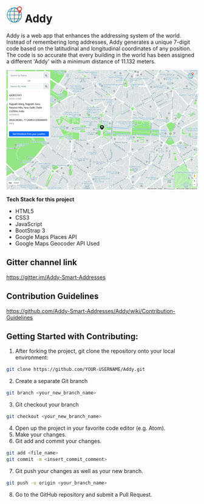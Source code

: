 # <img src="https://github.com/Addy-Smart-Addresses/Addy/blob/master/img/logo.png" alt="Addy" height="42" width="42"></img>   Addy
Addy is a web app that enhances the addressing system of the world. Instead of remembering long addresses, Addy generates a unique 7-digit code based on the latitudinal and longitudinal coordinates of any position. The code is so accurate that every building in the world has been assigned a different 'Addy' with a minimum distance of 11.132 meters.

![Landing Page](readme_assets/home.png)

<strong>Tech Stack for this project</strong>
<ul>
  <li>HTML5</li>
  <li>CSS3</li>
  <li>JavaScript</li>
  <li>BootStrap 3</li>
  <li>Google Maps Places API</li>
  <li>Google Maps Geocoder API Used</li>
</ul>

## Gitter channel link
https://gitter.im/Addy-Smart-Addresses

## Contribution Guidelines
https://github.com/Addy-Smart-Addresses/Addy/wiki/Contribution-Guidelines

## Getting Started with Contributing:
1. After forking the project, git clone the repository onto your local environment:
```bash
git clone https://github.com/YOUR-USERNAME/Addy.git
```
2. Create a separate Git branch
```bash
git branch <your_new_branch_name>
```
3. Git checkout your branch
```bash
git checkout <your_new_branch_name>
```
4. Open up the project in your favorite code editor (e.g. Atom).
5. Make your changes.
6. Git add and commit your changes.
```bash
git add <file_name>
git commit -m <insert_commit_comment>
```
7. Git push your changes as well as your new branch.
```bash
git push -u origin <your_branch_name>
```
8. Go to the GitHub repository and submit a Pull Request.
